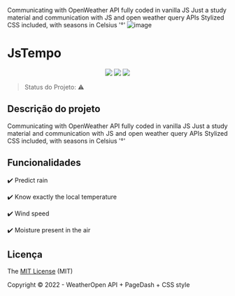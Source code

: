  Communicating with OpenWeather API fully coded in vanilla JS
 Just a study material and communication with JS and open weather query APIs
 Stylized CSS included, with seasons in Celsius '°'
![image](https://user-images.githubusercontent.com/79244946/194343790-1e681941-57ca-4c31-bafc-36efc640257d.png)

<h1>JsTempo</h1> 

<p align="center">
  <img src="http://img.shields.io/static/v1?label=License&message=MIT&color=green&style=for-the-badge"/>
  <img src="http://img.shields.io/static/v1?label=TESTES&message=%3E100&color=GREEN&style=for-the-badge"/>
   <img src="http://img.shields.io/static/v1?label=STATUS&message=EM%20DESENVOLVIMENTO&color=RED&style=for-the-badge"/>
</p>

> Status do Projeto: :warning:

## Descrição do projeto 

<p align="justify">
  Communicating with OpenWeather API fully coded in vanilla JS
 Just a study material and communication with JS and open weather query APIs Stylized CSS included, with seasons in Celsius '°' 
</p>

## Funcionalidades

:heavy_check_mark: Predict rain 

:heavy_check_mark: Know exactly the local temperature 

:heavy_check_mark: Wind speed 

:heavy_check_mark: Moisture present in the air 


## Licença 

The [MIT License]() (MIT)

Copyright :copyright: 2022 - WeatherOpen API + PageDash + CSS style
